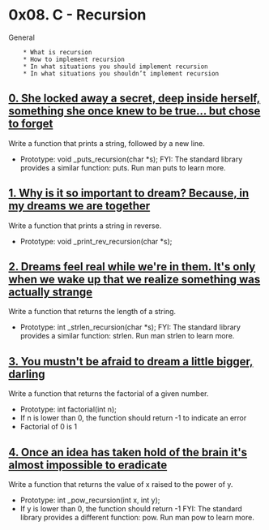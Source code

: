 # 0x08. C - Recursion
General

        * What is recursion
        * How to implement recursion
        * In what situations you should implement recursion
        * In what situations you shouldn’t implement recursion
## [0. She locked away a secret, deep inside herself, something she once knew to be true... but chose to forget](0-puts_recursion.c "puts")
Write a function that prints a string, followed by a new line.

* Prototype: void _puts_recursion(char *s);
FYI: The standard library provides a similar function: puts. Run man puts to learn more.


## [1. Why is it so important to dream? Because, in my dreams we are together](1-print_rev_recursion.c "print_rev")
Write a function that prints a string in reverse.

* Prototype: void _print_rev_recursion(char *s);

## [2. Dreams feel real while we're in them. It's only when we wake up that we realize something was actually strange](2-strlen_recursion.c "leng")
Write a function that returns the length of a string.

* Prototype: int _strlen_recursion(char *s);
FYI: The standard library provides a similar function: strlen. Run man strlen to learn more.

## [3. You mustn't be afraid to dream a little bigger, darling](3-factorial.c "factoriel")
Write a function that returns the factorial of a given number.

* Prototype: int factorial(int n);
* If n is lower than 0, the function should return -1 to indicate an error
* Factorial of 0 is 1

## [4. Once an idea has taken hold of the brain it's almost impossible to eradicate](4-pow_recursion.c "pow")
Write a function that returns the value of x raised to the power of y.

* Prototype: int _pow_recursion(int x, int y);
* If y is lower than 0, the function should return -1
FYI: The standard library provides a different function: pow. Run man pow to learn more.

